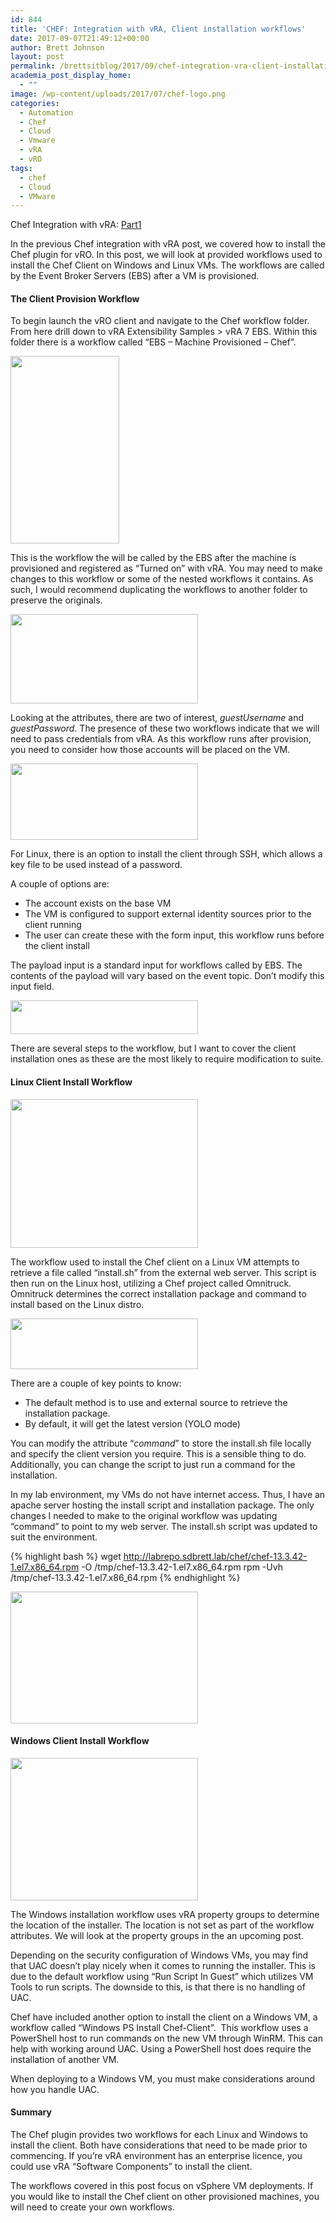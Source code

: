```yaml
---
id: 844
title: 'CHEF: Integration with vRA, Client installation workflows'
date: 2017-09-07T21:49:12+00:00
author: Brett Johnson
layout: post
permalink: /brettsitblog/2017/09/chef-integration-vra-client-installation-workflows/
academia_post_display_home:
  - ""
image: /wp-content/uploads/2017/07/chef-logo.png
categories:
  - Automation
  - Chef
  - Cloud
  - Vmware
  - vRA
  - vRO
tags:
  - chef
  - Cloud
  - VMware
---
```


Chef Integration with vRA: [Part1](https://sdbrett.com/BrettsITBlog/2017/09/chef-integration-vra-installing-vro-plugin/)

In the previous Chef integration with vRA post, we covered how to install the Chef plugin for vRO. In this post, we will look at provided workflows used to install the Chef Client on Windows and Linux VMs. The workflows are called by the Event Broker Servers (EBS) after a VM is provisioned.

#### The Client Provision Workflow

To begin launch the vRO client and navigate to the Chef workflow folder. From here drill down to vRA Extensibility Samples > vRA 7 EBS. Within this folder there is a workflow called “EBS – Machine Provisioned – Chef”.

[<img class="alignnone wp-image-842 size-medium" src="https://sdbrett.com/BrettsITBlog/wp-content/uploads/2017/09/vRO-Worflow-List-174x300.png" alt="" width="174" height="300" srcset="https://sdbrett.com/assets/images2017/09/vRO-Worflow-List-174x300.png 174w, https://sdbrett.com/assets/images2017/09/vRO-Worflow-List-260x450.png 260w, https://sdbrett.com/assets/images2017/09/vRO-Worflow-List.png 402w" sizes="(max-width: 174px) 100vw, 174px" />](https://sdbrett.com/BrettsITBlog/wp-content/uploads/2017/09/vRO-Worflow-List.png)

This is the workflow the will be called by the EBS after the machine is provisioned and registered as “Turned on” with vRA. You may need to make changes to this workflow or some of the nested workflows it contains. As such, I would recommend duplicating the workflows to another folder to preserve the originals.

[<img class="alignnone size-medium wp-image-838" src="https://sdbrett.com/BrettsITBlog/wp-content/uploads/2017/09/Omnibus-Linux-Client-Install-Schema-300x143.png" alt="" width="300" height="143" srcset="https://sdbrett.com/assets/images2017/09/Omnibus-Linux-Client-Install-Schema-300x143.png 300w, https://sdbrett.com/assets/images2017/09/Omnibus-Linux-Client-Install-Schema-260x124.png 260w, https://sdbrett.com/assets/images2017/09/Omnibus-Linux-Client-Install-Schema.png 483w" sizes="(max-width: 300px) 100vw, 300px" />](https://sdbrett.com/BrettsITBlog/wp-content/uploads/2017/09/Omnibus-Linux-Client-Install-Schema.png)

Looking at the attributes, there are two of interest, _guestUsername_ and _guestPassword_. The presence of these two workflows indicate that we will need to pass credentials from vRA. As this workflow runs after provision, you need to consider how those accounts will be placed on the VM.

[<img class="alignnone wp-image-835 size-medium" src="https://sdbrett.com/BrettsITBlog/wp-content/uploads/2017/09/EBS-Provisioned-Attributes-300x122.png" alt="" width="300" height="122" srcset="https://sdbrett.com/assets/images2017/09/EBS-Provisioned-Attributes-300x122.png 300w, https://sdbrett.com/assets/images2017/09/EBS-Provisioned-Attributes-768x312.png 768w, https://sdbrett.com/assets/images2017/09/EBS-Provisioned-Attributes-1024x417.png 1024w, https://sdbrett.com/assets/images2017/09/EBS-Provisioned-Attributes-260x106.png 260w, https://sdbrett.com/assets/images2017/09/EBS-Provisioned-Attributes.png 1062w" sizes="(max-width: 300px) 100vw, 300px" />](https://sdbrett.com/BrettsITBlog/wp-content/uploads/2017/09/EBS-Provisioned-Attributes.png)

For Linux, there is an option to install the client through SSH, which allows a key file to be used instead of a password.

A couple of options are:

  * The account exists on the base VM
  * The VM is configured to support external identity sources prior to the client running
  * The user can create these with the form input, this workflow runs before the client install

The payload input is a standard input for workflows called by EBS. The contents of the payload will vary based on the event topic. Don’t modify this input field.

[<img class="alignnone wp-image-836 size-medium" src="https://sdbrett.com/BrettsITBlog/wp-content/uploads/2017/09/EBS-Provisioned-Input-300x54.png" alt="" width="300" height="54" srcset="https://sdbrett.com/assets/images2017/09/EBS-Provisioned-Input-300x54.png 300w, https://sdbrett.com/assets/images2017/09/EBS-Provisioned-Input-260x47.png 260w, https://sdbrett.com/assets/images2017/09/EBS-Provisioned-Input.png 582w" sizes="(max-width: 300px) 100vw, 300px" />](https://sdbrett.com/BrettsITBlog/wp-content/uploads/2017/09/EBS-Provisioned-Input.png)

There are several steps to the workflow, but I want to cover the client installation ones as these are the most likely to require modification to suite.

#### Linux Client Install Workflow

[<img class="alignnone wp-image-840 size-medium" src="https://sdbrett.com/BrettsITBlog/wp-content/uploads/2017/09/VMtools-Linux-Client-Install-Schema-300x238.png" alt="" width="300" height="238" srcset="https://sdbrett.com/assets/images2017/09/VMtools-Linux-Client-Install-Schema-300x238.png 300w, https://sdbrett.com/assets/images2017/09/VMtools-Linux-Client-Install-Schema-260x206.png 260w, https://sdbrett.com/assets/images2017/09/VMtools-Linux-Client-Install-Schema.png 455w" sizes="(max-width: 300px) 100vw, 300px" />](https://sdbrett.com/BrettsITBlog/wp-content/uploads/2017/09/VMtools-Linux-Client-Install-Schema.png)

The workflow used to install the Chef client on a Linux VM attempts to retrieve a file called “install.sh” from the external web server. This script is then run on the Linux host, utilizing a Chef project called Omnitruck. Omnitruck determines the correct installation package and command to install based on the Linux distro.

[<img class="alignnone wp-image-839 size-medium" src="https://sdbrett.com/BrettsITBlog/wp-content/uploads/2017/09/VMtools-Linux-Client-Install-Attributes-300x81.png" alt="" width="300" height="81" srcset="https://sdbrett.com/assets/images2017/09/VMtools-Linux-Client-Install-Attributes-300x81.png 300w, https://sdbrett.com/assets/images2017/09/VMtools-Linux-Client-Install-Attributes-768x206.png 768w, https://sdbrett.com/assets/images2017/09/VMtools-Linux-Client-Install-Attributes-1024x275.png 1024w, https://sdbrett.com/assets/images2017/09/VMtools-Linux-Client-Install-Attributes-260x70.png 260w, https://sdbrett.com/assets/images2017/09/VMtools-Linux-Client-Install-Attributes.png 1121w" sizes="(max-width: 300px) 100vw, 300px" />](https://sdbrett.com/BrettsITBlog/wp-content/uploads/2017/09/VMtools-Linux-Client-Install-Attributes.png)

There are a couple of key points to know:

  * The default method is to use and external source to retrieve the installation package.
  * By default, it will get the latest version (YOLO mode)

You can modify the attribute “_command_” to store the install.sh file locally and specify the client version you require. This is a sensible thing to do. Additionally, you can change the script to just run a command for the installation.

In my lab environment, my VMs do not have internet access. Thus, I have an apache server hosting the install script and installation package. The only changes I needed to make to the original workflow was updating “command” to point to my web server. The install.sh script was updated to suit the environment.

{% highlight bash %}
wget  http://labrepo.sdbrett.lab/chef/chef-13.3.42-1.el7.x86_64.rpm -O /tmp/chef-13.3.42-1.el7.x86_64.rpm
rpm -Uvh /tmp/chef-13.3.42-1.el7.x86_64.rpm
{% endhighlight %}

<img class="alignnone size-medium wp-image-843" src="https://sdbrett.com/BrettsITBlog/wp-content/uploads/2017/09/web-server-300x211.png" alt="" width="300" height="211" srcset="https://sdbrett.com/assets/images2017/09/web-server-300x211.png 300w, https://sdbrett.com/assets/images2017/09/web-server-260x183.png 260w, https://sdbrett.com/assets/images2017/09/web-server.png 430w" sizes="(max-width: 300px) 100vw, 300px" />

#### Windows Client Install Workflow

[<img class="alignnone size-medium wp-image-841" src="https://sdbrett.com/BrettsITBlog/wp-content/uploads/2017/09/VMtools-Windows-Install-Schema-300x228.png" alt="" width="300" height="228" srcset="https://sdbrett.com/assets/images2017/09/VMtools-Windows-Install-Schema-300x228.png 300w, https://sdbrett.com/assets/images2017/09/VMtools-Windows-Install-Schema-260x198.png 260w, https://sdbrett.com/assets/images2017/09/VMtools-Windows-Install-Schema.png 467w" sizes="(max-width: 300px) 100vw, 300px" />](https://sdbrett.com/BrettsITBlog/wp-content/uploads/2017/09/VMtools-Windows-Install-Schema.png)

The Windows installation workflow uses vRA property groups to determine the location of the installer. The location is not set as part of the workflow attributes. We will look at the property groups in the an upcoming post.

Depending on the security configuration of Windows VMs, you may find that UAC doesn’t play nicely when it comes to running the installer. This is due to the default workflow using “Run Script In Guest” which utilizes VM Tools to run scripts. The downside to this, is that there is no handling of UAC.

Chef have included another option to install the client on a Windows VM, a workflow called “Windows PS Install Chef-Client”.  This workflow uses a PowerShell host to run commands on the new VM through WinRM. This can help with working around UAC. Using a PowerShell host does require the installation of another VM.

When deploying to a Windows VM, you must make considerations around how you handle UAC.

#### Summary

The Chef plugin provides two workflows for each Linux and Windows to install the client. Both have considerations that need to be made prior to commencing. If you’re vRA environment has an enterprise licence, you could use vRA “Software Components” to install the client.

The workflows covered in this post focus on vSphere VM deployments. If you would like to install the Chef client on other provisioned machines, you will need to create your own workflows.

&nbsp;